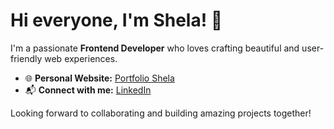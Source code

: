 # Hi everyone, I'm Shela! 👋

I'm a passionate **Frontend Developer** who loves crafting beautiful and user-friendly web experiences.

- 🌐 **Personal Website:** [Portfolio Shela](https://shela-portofolio.vercel.app/)  
- 📬 **Connect with me:** [LinkedIn](https://www.linkedin.com/in/shelawidiyasari/)

Looking forward to collaborating and building amazing projects together!
